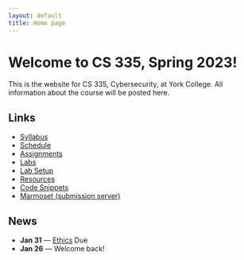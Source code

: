 ```yaml
---
layout: default
title: Home page
---
```

# Welcome to CS 335, Spring 2023!

This is the website for CS 335, Cybersecurity, at York College. All information about the course will be posted here.

## Links

* [Syllabus](syllabus/index.html)
* [Schedule](schedule/index.html)
* [Assignments](assignments/index.html)
* [Labs](labs/index.html)
* [Lab Setup](labs/setup.html)
* [Resources](resources/index.html)
* [Code Snippets](notes/index.html)
* <a href="https://cs.ycp.edu/marmoset" target="_blank">Marmoset (submission server)</a>

## News

<!-- * **May 06** &mdash; [Final Project](assignments/project.html) Code, Slides, Report Due
* **Apr 30** &mdash; [SQL Injection Attack](labs/sql_attack.html) Lab Due
* **Apr 23** &mdash; [Cross-Site Scripting Attack](labs/xss_attack.html) Lab Due
* **Apr 16** &mdash; [Cross-Site Request Forgery Attack](labs/csrf_attack.html) Lab Due
* **Apr 14** &mdash; [Final Project](assignments/project.html) Proposal Due
* **Mar 31** &mdash; [Local DNS Attacks](labs/dns_attack.html) Lab Due
* **Mar 24** &mdash; [Attacks on TCP](labs/tcp_attack.html) Lab Due
* **Mar 17** &mdash; [Packet Sniffing and Spoofing](labs/sniff_spoof.html) Lab Due
* **Mar 15** &mdash; [Cybersecurity Research Project](assignments/cybercrime.html) Report Due
* **Mar 01** &mdash; [Buffer Overflow](labs/buffer_overflow.html) Attack Lab Due
* **Feb 17** &mdash; [Shellshock](labs/shellshock.html) Attack Lab Due -->
* **Jan 31** &mdash; [Ethics](assignments/ethics.html) Due
* **Jan 26** &mdash; Welcome back!

<!-- <sup>*</sup> Optional Lab/Assignment -->
